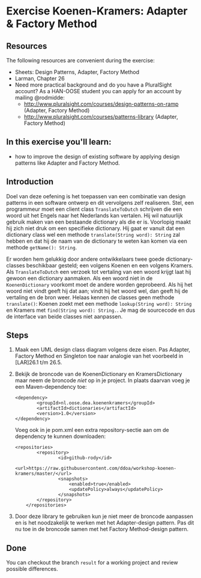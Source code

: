 Exercise Koenen-Kramers: Adapter & Factory Method
=================================================
Resources
-------------
The following resources are convenient during the exercise:
* Sheets: Design Patterns, Adapter, Factory Method
* Larman, Chapter 26
* Need more practical background and do you have a PluralSight account? As a HAN-OOSE student you can apply for an account by mailing @rodmidde:
	* http://www.pluralsight.com/courses/design-patterns-on-ramp (Adapter, Factory Method)
	* http://www.pluralsight.com/courses/patterns-library (Adapter, Factory Method)

In this exercise you'll learn:
------------------------------
* how to improve the design of existing software by applying design patterns like Adapter and Factory Method.

Introduction
------------
Doel van deze oefening is het toepassen van een combinatie van design patterns in een software ontwerp en dit vervolgens zelf realiseren.
Stel, een programmeur moet een client class ```TranslateToDutch``` schrijven die een woord uit het Engels naar het Nederlands kan vertalen. Hij wil natuurlijk gebruik maken van een bestaande dictionary als die er is.
Voorlopig maakt hij zich niet druk om een specifieke dictionary. Hij gaat er vanuit dat een dictionary class wel een methode ```translate(String word): String``` zal hebben en dat hij de naam van de dictionary te weten kan komen via een methode ```getName(): String```.

Er worden hem gelukkig door andere ontwikkelaars twee goede dictionary-classes beschikbaar gesteld; een volgens Koenen en een volgens Kramers. Als ```TranslateToDutch``` een verzoek tot vertaling van een woord krijgt laat hij gewoon een dictionary aanmaken. Als een woord niet in de ```KoenenDictionary``` voorkomt moet de andere worden geprobeerd. Als hij het woord niet vindt geeft hij dat aan; vindt hij het woord wel, dan geeft hij de vertaling en de bron weer.
Helaas kennen de classes geen methode ```translate()```: Koenen zoekt met een methode ```lookup(String word): String``` en Kramers met ```find(String word): String.```. Je mag de sourcecode en dus de interface van beide classes niet aanpassen.

Steps
-----
1. Maak een UML design class diagram volgens deze eisen. Pas Adapter, Factory Method en Singleton toe naar analogie van het voorbeeld in [LAR]26.1 t/m 26.5.
2. Bekijk de broncode van de KoenenDictionary en KramersDictionary maar neem de broncode _niet_ op in je project. In plaats daarvan voeg je een Maven-dependency toe:

	```
	<dependency>
    		<groupId>nl.oose.dea.koenenkramers</groupId>
    		<artifactId>dictionaries</artifactId>
    		<version>1.0</version>
	</dependency>
	```
	
	Voeg ook in je pom.xml een extra repository-sectie aan om de dependency te kunnen downloaden:

	```
	<repositories>
       		<repository>
            		<id>github-rody</id>
            		<url>https://raw.githubusercontent.com/ddoa/workshop-koenen-kramers/master/</url>
            		<snapshots>
                		<enabled>true</enabled>
                		<updatePolicy>always</updatePolicy>
            		</snapshots>
        	</repository>
    	</repositories>
	```
3. Door deze library te gebruiken kun je niet meer de broncode aanpassen en is het noodzakelijk te werken met het Adapter-design pattern. Pas dit nu toe in de broncode samen met het Factory Method-design pattern.

Done
----
You can checkout the branch `result` for a working project and review possible differences.
